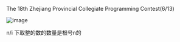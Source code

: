 The 18th Zhejiang Provincial Collegiate Programming Contest(6/13)

![image](https://github.com/Sheepsheep1420/my_ACM/assets/97673966/71c3a39e-9c8e-4b84-96c9-87ae87dcf7f1)

n/i 下取整的数的数量是根号n的
